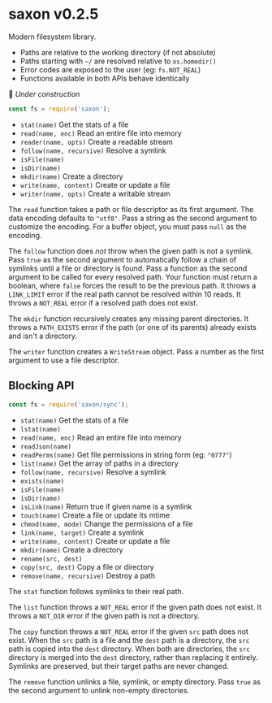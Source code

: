 # saxon v0.2.5

Modern filesystem library.

- Paths are relative to the working directory (if not absolute)
- Paths starting with `~/` are resolved relative to `os.homedir()`
- Error codes are exposed to the user (eg: `fs.NOT_REAL`)
- Functions available in both APIs behave identically

🚧 *Under construction*

```js
const fs = require('saxon');
```

- `stat(name)` Get the stats of a file
- `read(name, enc)` Read an entire file into memory
- `reader(name, opts)` Create a readable stream
- `follow(name, recursive)` Resolve a symlink
- `isFile(name)`
- `isDir(name)`
- `mkdir(name)` Create a directory
- `write(name, content)` Create or update a file
- `writer(name, opts)` Create a writable stream

The `read` function takes a path or file descriptor as its first argument.
The data encoding defaults to `"utf8"`.
Pass a string as the second argument to customize the encoding.
For a buffer object, you must pass `null` as the encoding.

The `follow` function does *not* throw when the given path is not a symlink.
Pass `true` as the second argument to automatically follow a chain of symlinks until a file or directory is found.
Pass a function as the second argument to be called for every resolved path. Your function must return a boolean, where `false` forces the result to be the previous path.
It throws a `LINK_LIMIT` error if the real path cannot be resolved within 10 reads.
It throws a `NOT_REAL` error if a resolved path does not exist.

The `mkdir` function recursively creates any missing parent directories.
It throws a `PATH_EXISTS` error if the path (or one of its parents) already exists and isn't a directory.

The `writer` function creates a `WriteStream` object.
Pass a number as the first argument to use a file descriptor.

## Blocking API

```js
const fs = require('saxon/sync');
```

- `stat(name)` Get the stats of a file
- `lstat(name)`
- `read(name, enc)` Read an entire file into memory
- `readJson(name)`
- `readPerms(name)` Get file permissions in string form (eg: `"0777"`)
- `list(name)` Get the array of paths in a directory
- `follow(name, recursive)` Resolve a symlink
- `exists(name)`
- `isFile(name)`
- `isDir(name)`
- `isLink(name)` Return true if given name is a symlink
- `touch(name)` Create a file or update its mtime
- `chmod(name, mode)` Change the permissions of a file
- `link(name, target)` Create a symlink
- `write(name, content)` Create or update a file
- `mkdir(name)` Create a directory
- `rename(src, dest)`
- `copy(src, dest)` Copy a file or directory
- `remove(name, recursive)` Destroy a path

The `stat` function follows symlinks to their real path.

The `list` function throws a `NOT_REAL` error if the given path does not exist.
It throws a `NOT_DIR` error if the given path is not a directory.

The `copy` function throws a `NOT_REAL` error if the given `src` path does not exist.
When the `src` path is a file and the `dest` path is a directory, the `src` path is
copied into the `dest` directory. When both are directories, the `src` directory is
merged into the `dest` directory, rather than replacing it entirely. Symlinks are
preserved, but their target paths are never changed.

The `remove` function unlinks a file, symlink, or empty directory.
Pass `true` as the second argument to unlink non-empty directories.
